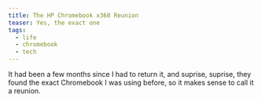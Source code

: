 ```yaml
---
title: The HP Chromebook x360 Reunion
teaser: Yes, the exact one
tags:
  - life
  - chromebook
  - tech
---
```

It had been a few months since I had to return it, and suprise, suprise, they found the exact Chromebook I was using before, so it makes sense to call it a reunion.
